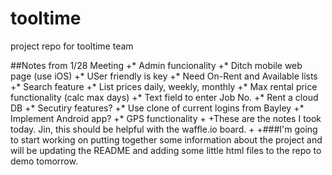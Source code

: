 # tooltime
project repo for tooltime team

##Notes from 1/28 Meeting
+* Admin funcionality
+* Ditch mobile web page (use iOS)
+* USer friendly is key
+* Need On-Rent and Available lists
+* Search feature
+* List prices daily, weekly, monthly
+* Max rental price functionality (calc max days)
+* Text field to enter Job No.
+* Rent a cloud DB
+* Secutiry features?
+* Use clone of current logins from Bayley
+* Implement Android app?
+* GPS functionality
+
+These are the notes I took today. Jin, this should be helpful with the waffle.io board.
+
+###I'm going to start working on putting together some information about the project and will be updating the README and adding some little html files to the repo to demo tomorrow.
